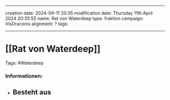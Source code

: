
---
creation date: 2024-04-11 20:35 
modification date: Thursday 11th April 2024 20:35:55 
name: Rat von Waterdeep
type: fraktion
campaign: VisDraconis
alignment: ?
tags:

--- 

# [[Rat von Waterdeep]]

Tags: #Waterdeep 


### Informationen:
- Besteht aus
	- 
